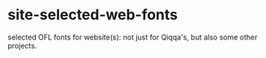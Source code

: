 # site-selected-web-fonts

selected OFL fonts for website(s): not just for Qiqqa's, but also some other projects.
